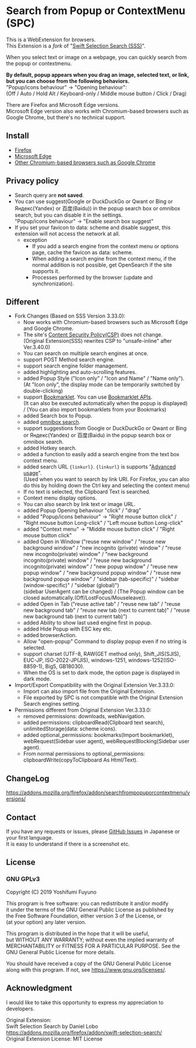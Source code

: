 # Search from Popup or ContextMenu (SPC)

This is a WebExtension for browsers.  
This Extension is a *fork* of "[Swift Selection Search (SSS)](#acknowledgment)".  

When you select text or image on a webpage, you can quickly search from the popup or contextmenu.

**By default, popup appears when you drag an image, selected text, or link, but you can choose from the following behaviors.**  
  "Popup/icons behaviour" -> "Opening behaviour":  
  (Off / Auto / Hold Alt / Keyboard-only / Middle mouse button / Click / Drag)

There are Firefox and Microsoft Edge versions.  
Microsoft Edge version also works with Chromium-based browsers such as Google Chrome, but there's no technical support.

## Install
  * [Firefox](https://addons.mozilla.org/firefox/addon/searchfrompopuporcontextmenu/)
  * [Microsoft Edge](https://microsoftedge.microsoft.com/addons/detail/hlikagndoiibjkblhopoajeonpkfgiko)
  * [Other Chromium-based browsers such as Google Chrome](https://github.com/YoshifumiFuyuno/Search-from-Popup-or-ContextMenu/wiki/Instructions#how-to-install-on-chromium-based-browsers-such-as-google-chrome)

## Privacy policy
  * Search query are **not saved**.
  * You can use suggest(Google or DuckDuckGo or Qwant or Bing or Яндекс(Yandex) or 百度(Baidu)) in the popup search box or omnibox search, but you can disable it in the settings.  
    "Popup/icons behaviour" -> "Enable search box suggest"
  * If you set your favicon to data: scheme and disable suggest, this extension will not access the network at all.
    * exception
      * If you add a search engine from the context menu or options page, cache the favicon as data: scheme.
      * When adding a search engine from the context menu, if the normal addition is not possible, get OpenSearch if the site supports it.
      * Processes performed by the browser (update and synchronization).

## Different
* Fork Changes (Based on SSS Version 3.33.0):
  * Now works with Chromium-based browsers such as Microsoft Edge and Google Chrome.
  * The site's [Content Security Policy(CSP)](https://en.wikipedia.org/wiki/Content_Security_Policy) does not change.  
    (Original Extension(SSS) rewrites CSP to "unsafe-inline" after Ver.3.40.0)
  * You can search on multiple search engines at once.
  * support POST Method search engine.
  * support search engine folder management.
  * added highlighting and auto-scrolling features.
  * added Popup Style ("Icon only" / "Icon and Name" / "Name only").  
    (At "Icon only", the display mode can be temporarily switched by double-clicking)
  * support [Bookmarklet](https://en.wikipedia.org/wiki/Bookmarklet). You can use [Bookmarklet APIs](https://github.com/YoshifumiFuyuno/Search-from-Popup-or-ContextMenu/wiki/Bookmarklet-APIs).  
    (It can also be executed automatically when the popup is displayed) / (You can also import bookmarklets from your Bookmarks)
  * added Search box to Popup.
  * added [omnibox search](https://github.com/YoshifumiFuyuno/Search-from-Popup-or-ContextMenu/wiki/Instructions#how-to-use-omnibox-search).
  * support suggestions from Google or DuckDuckGo or Qwant or Bing or Яндекс(Yandex) or 百度(Baidu) in the popup search box or omnibox search.
  * added Hotkey search.
  * added a function to easily add a search engine from the text box context menu.
  * added search URL `{linkurl}`. `{linkurl}` is supports "[Advanced usage](https://github.com/YoshifumiFuyuno/Search-from-Popup-or-ContextMenu/wiki/Instructions#advanced-usage)".  
    (Used when you want to search by link URI. For Firefox, you can also do this by holding down the Ctrl key and selecting the context menu)
  * If no text is selected, the Clipboard Text is searched.
  * Context menu display options.
  * You can also search by link text or image URL.
  * added Popup Opening behaviour "click" / "drag"
  * added "Popup/icons behaviour" -> "Right mouse button click" / "Right mouse button Long-click" / "Left mouse button Long-click"
  * added "Context menu" -> "Middle mouse button click" / "Right mouse button click"
  * added Open in Window ("reuse new window" / "reuse new background window" / "new incognito (private) window" / "reuse new incognito(private) window" / "new background incognito(private) window" / "reuse new background incognito(private) window" / "new popup window" / "reuse new popup window" / "new background popup window" / "reuse new background popup window" / "sidebar (tab-specific)" / "sidebar (window-specific)" / "sidebar (global)")  
    (sidebar UserAgent can be changed) / (The Popup window can be closed automatically.(Off/LostFocus/Mouseleave)).
  * added Open in Tab ("reuse active tab" / "reuse new tab" / "reuse new background tab" / "reuse new tab (next to current tab)" / "reuse new background tab (next to current tab)")
  * added Ability to show last used engine first in popup.
  * added Hide Popup with ESC key etc.
  * added browserAction.
  * Allow "open-popup" Command to display popup even if no string is selected.
  * support charset (UTF-8, RAW(GET method only), Shift_JIS(SJIS), EUC-JP, ISO-2022-JP(JIS), windows-1251, windows-1252(ISO-8859-1), Big5, GB18030).
  * When the OS is set to dark mode, the option page is displayed in dark mode.
* Import/Export Compatibility with the Original Extension Ver.3.33.0:
  * Import can also import file from the Original Extension.
  * File exported by SPC is not compatible with the Original Extension Search engines setting.
* Permissions different from Original Extension Ver.3.33.0:
  * removed permissions: downloads, webNavigation.
  * added permissions: clipboardRead(Clipboard text search), unlimitedStorage(data: scheme icons).
  * added optional_permissions: bookmarks(Import bookmarklet), webRequest(Sidebar user agent), webRequestBlocking(Sidebar user agent).
  * From normal permissions to optional_permissions: clipboardWrite(copyToClipboard As Html/Text).

## ChangeLog
https://addons.mozilla.org/firefox/addon/searchfrompopuporcontextmenu/versions/

## Contact
If you have any requests or issues, please [GitHub Issues](https://github.com/YoshifumiFuyuno/Search-from-Popup-or-ContextMenu/issues) in Japanese or your first language.  
It is easy to understand if there is a screenshot etc.

## License
### GNU GPLv3
Copyright (C) 2019  Yoshifumi Fuyuno

This program is free software: you can redistribute it and/or modify  
it under the terms of the GNU General Public License as published by  
the Free Software Foundation, either version 3 of the License, or  
(at your option) any later version.  

This program is distributed in the hope that it will be useful,  
but WITHOUT ANY WARRANTY; without even the implied warranty of  
MERCHANTABILITY or FITNESS FOR A PARTICULAR PURPOSE.  See the  
GNU General Public License for more details.

You should have received a copy of the GNU General Public License  
along with this program.  If not, see <https://www.gnu.org/licenses/>.

## Acknowledgment
I would like to take this opportunity to express my appreciation to developers.

Original Extension:  
Swift Selection Search by Daniel Lobo  
https://addons.mozilla.org/firefox/addon/swift-selection-search/  
Original Extension License: MIT License
